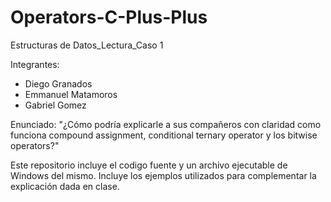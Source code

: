 # Operators-C-Plus-Plus
Estructuras de Datos_Lectura_Caso 1

Integrantes:
- Diego Granados
- Emmanuel Matamoros
- Gabriel Gomez

Enunciado:
"¿Cómo podría explicarle a sus compañeros con claridad como funciona compound assignment, conditional ternary operator y los bitwise operators?"

Este repositorio incluye el codigo fuente y un archivo ejecutable de Windows del mismo. Incluye los ejemplos utilizados para complementar la explicación
dada en clase.

